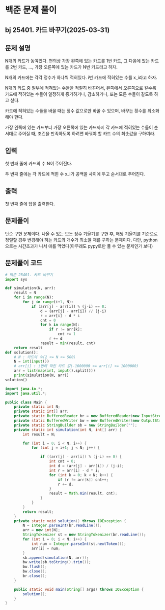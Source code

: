 # 백준 문제 풀이

## bj 25401. 카드 바꾸기(2025-03-31)

## 문제 설명

N개의 카드가 놓여있다. 편의상 가장 왼쪽에 있는 카드를 1번 카드, 그 다음에 있는 카드를 2번 카드, ..., 가장 오른쪽에 있는 카드가 N번 카드라고 하자.

N개의 카드에는 각각 정수가 하나씩 적혀있다. i번 카드에 적혀있는 수를 x_i라고 하자.

N개의 카드 중 일부에 적혀있는 수들을 적절히 바꾸어서, 왼쪽에서 오른쪽으로 갈수록 카드에 적혀있는 수들이 일정하게 증가하거나, 감소하거나, 또는 모든 수들이 같도록 하고 싶다.

카드에 적혀있는 수들을 바꿀 때는 정수 값으로만 바꿀 수 있으며, 바꾸는 횟수를 최소화해야 한다.

가장 왼쪽에 있는 카드부터 가장 오른쪽에 있는 카드까지 각 카드에 적혀있는 수들이 순서대로 주어질 때, 조건을 만족하도록 하려면 바꿔야 할 카드 수의 최솟값을 구하여라.

## 입력

첫 번째 줄에 카드의 수 N이 주어진다.

두 번째 줄에는 각 카드에 적힌 수 x_i가 공백을 사이에 두고 순서대로 주어진다.

## 출력

첫 번째 줄에 답을 출력한다.

## 문제풀이

단순 구현 문제이다. 나올 수 있는 모든 정수 기울기를 구한 후, 해당 기울기를 기준으로 정렬할 경우 변경해야 하는 카드의 개수가 최소일 때를 구하는 문제이다. 다만, python으로는 시간초과가 나서 애를 먹었다(아무래도 pypy로만 풀 수 있는 문제인가 보다)

## 문제풀이 코드

```python
# 백준 25401. 카드 바꾸기
import sys

def simulation(N, arr):
    result = N
    for i in range(N):
        for j in range(i+1, N):
            if (arr[j] - arr[i]) % (j-i) == 0:
                d = (arr[j] - arr[i]) // (j-i)
                r = arr[i] - d * i
                cnt = 0
                for k in range(N):
                    if r != arr[k]:
                        cnt += 1
                    r += d
                result = min(result, cnt)
    return result
def solution():
    # N : 카드의 수(2 <= N <= 500)
    N = int(input())
    # arr[i] : i번에 적힌 카드 값(-1000000 <= arr[i] <= 1000000)
    arr = list(map(int, input().split()))
    print(simulation(N, arr))
solution()
```

```java
import java.io.*;
import java.util.*;

public class Main {
    private static int N;
    private static int[] arr;
    private static BufferedReader br = new BufferedReader(new InputStreamReader(System.in));
    private static BufferedWriter bw = new BufferedWriter(new OutputStreamWriter(System.out));
    private static StringBuilder sb = new StringBuilder("");
    private static int simulation(int N, int[] arr) {
        int result = N;

        for (int i = 0; i < N; i++) {
            for (int j = i+1; j < N; j++) {

                if ((arr[j] - arr[i]) % (j-i) == 0) {
                    int cnt = 0;
                    int d = (arr[j] - arr[i]) / (j-i);
                    int r = arr[i] - d * i;
                    for (int k = 0; k < N; k++) {
                        if (r != arr[k]) cnt++;
                        r += d;
                    }
                    result = Math.min(result, cnt);
                }
            }
        }
        return result;
    }
    private static void solution() throws IOException {
        N = Integer.parseInt(br.readLine());
        arr = new int[N];
        StringTokenizer st = new StringTokenizer(br.readLine());
        for (int i = 0; i < N; i++) {
            int num = Integer.parseInt(st.nextToken());
            arr[i] = num;
        }
        sb.append(simulation(N, arr));
        bw.write(sb.toString().trim());
        bw.flush();
        bw.close();
        br.close();
    }

    public static void main(String[] args) throws IOException {
        solution();
    }
}
```
